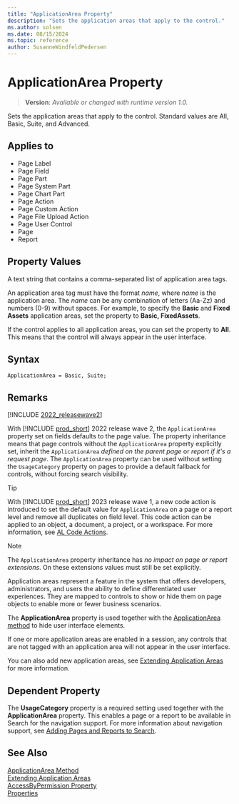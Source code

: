 ```yaml
---
title: "ApplicationArea Property"
description: "Sets the application areas that apply to the control."
ms.author: solsen
ms.date: 08/15/2024
ms.topic: reference
author: SusanneWindfeldPedersen
---
```

[//]: # (START>DO_NOT_EDIT)
[//]: # (IMPORTANT:Do not edit any of the content between here and the END>DO_NOT_EDIT.)
[//]: # (Any modifications should be made in the .xml files in the ModernDev repo.)
# ApplicationArea Property
> **Version**: _Available or changed with runtime version 1.0._

Sets the application areas that apply to the control. Standard values are All, Basic, Suite, and Advanced.

## Applies to
-   Page Label
-   Page Field
-   Page Part
-   Page System Part
-   Page Chart Part
-   Page Action
-   Page Custom Action
-   Page File Upload Action
-   Page User Control
-   Page
-   Report

[//]: # (IMPORTANT: END>DO_NOT_EDIT)


## Property Values

A text string that contains a comma-separated list of application area tags.  
  
An application area tag must have the format *name*, where *name* is the application area. The *name* can be any combination of letters (Aa-Zz) and numbers (0-9) without spaces. For example, to specify the **Basic** and **Fixed Assets** application areas, set the property to **Basic, FixedAssets**.  
  
If the control applies to all application areas, you can set the property to **All**. This means that the control will always appear in the user interface.  
 
## Syntax

```AL
ApplicationArea = Basic, Suite;
```

## Remarks

[!INCLUDE [2022_releasewave2](../../includes/2022_releasewave2.md)]

With [!INCLUDE [prod_short](../includes/prod_short.md)] 2022 release wave 2, the `ApplicationArea` property set on fields defaults to the page value. The property inheritance means that page controls without the `ApplicationArea` property explicitly set, inherit the `ApplicationArea` *defined on the parent page* or *report if it's a request page*. The `ApplicationArea` property can be used without setting the `UsageCategory` property on pages to provide a default fallback for controls, without forcing search visibility.

> [!TIP]  
> With [!INCLUDE [prod_short](../includes/prod_short.md)] 2023 release wave 1, a new code action is introduced to set the default value for `ApplicationArea` on a page or a report level and remove all duplicates on field level. This code action can be applied to an object, a document, a project, or a workspace. For more information, see [AL Code Actions](../devenv-code-actions.md).

> [!NOTE]  
> The `ApplicationArea` property inheritance has *no impact on page or report extensions*. On these extensions values must still be set explicitly.

Application areas represent a feature in the system that offers developers, administrators, and users the ability to define differentiated user experiences. They are mapped to controls to show or hide them on page objects to enable more or fewer business scenarios.

The **ApplicationArea** property is used together with the [ApplicationArea method](../methods-auto/session/session-applicationarea-method.md) to hide user interface elements.  
  
If one or more application areas are enabled in a session, any controls that are not tagged with an application area will not appear in the user interface. 

You can also add new application areas, see [Extending Application Areas](../devenv-extending-application-areas.md) for more information.

## Dependent Property

The **UsageCategory** property is a required setting used together with the **ApplicationArea** property. This enables a page or a report to be available in Search for the navigation support. For more information about navigation support, see [Adding Pages and Reports to Search](../devenv-al-menusuite-functionality.md).  
   
## See Also  

[ApplicationArea Method](../methods-auto/session/session-applicationarea-method.md)  
[Extending Application Areas](../devenv-extending-application-areas.md)  
[AccessByPermission Property](devenv-accessbypermission-property.md)  
[Properties](devenv-properties.md)